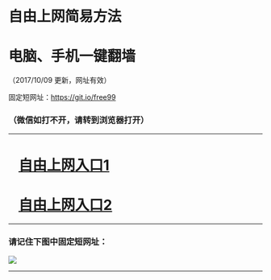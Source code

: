﻿# 自由上网简易方法

# 电脑、手机一键翻墙

（2017/10/09 更新，网址有效）

固定短网址：https://git.io/free99

### （微信如打不开，请转到浏览器打开）


***





# &nbsp;&nbsp; <a href="http://ft817132083.fwq-tz-1001.info/fwqtz01.html?t=10090011071 " target="_blank">自由上网入口1</a>
# &nbsp;&nbsp; <a href="http://ft2380017812.fwq-tz-1002.info/fwqtz02.html?t=100900112387 " target="_blank">自由上网入口2</a>
***

### 请记住下图中固定短网址：

<img src="https://s3-us-west-2.amazonaws.com/fwq-1001/yjfq-20170905okok.png" /> 


***

